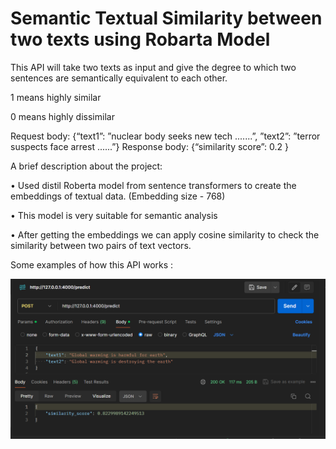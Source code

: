 # Semantic Textual Similarity between two texts using Robarta Model
This API will take two texts as input and give the degree to which two sentences are 
semantically equivalent to each other.

1 means highly similar 

0 means highly dissimilar

Request body: {“text1”: ”nuclear body seeks new tech .......”, ”text2”: ”terror suspects face arrest ......”} 
Response body: {“similarity score”: 0.2 }

A brief description about the project: 

• Used distil Roberta model from sentence transformers to create the embeddings of textual 
data. (Embedding size - 768)

• This model is very suitable for semantic analysis

• After getting the embeddings we can apply cosine similarity to check the similarity between 
two pairs of text vectors.

Some examples of how this API works : 

![Screenshot 2024-04-17 231901](./Robarta%20img.png)